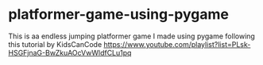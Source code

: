 # platformer-game-using-pygame
This is aa endless jumping platformer game I made using pygame following this tutorial by KidsCanCode https://www.youtube.com/playlist?list=PLsk-HSGFjnaG-BwZkuAOcVwWldfCLu1pq
